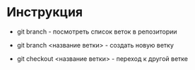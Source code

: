 # Инструкция

+ git branch - посмотреть список веток в репозитории
 
 + git branch <название ветки> - создать новую ветку

  + git checkout <название ветки> - переход к другой ветке